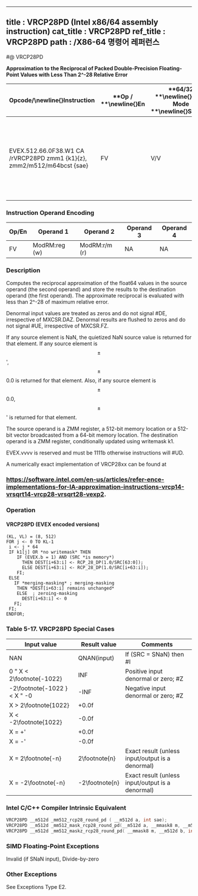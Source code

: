 ----------------------------
title : VRCP28PD (Intel x86/64 assembly instruction)
cat_title : VRCP28PD
ref_title : VRCP28PD
path : /X86-64 명령어 레퍼런스
----------------------------
#@ VRCP28PD

**Approximation to the Reciprocal of Packed Double-Precision Floating-Point Values with Less Than 2^-28 Relative Error**

|**Opcode/**\newline{}**Instruction**|**Op / **\newline{}**En**|**64/32 **\newline{}**bit Mode **\newline{}**Support**|**CPUID **\newline{}**Feature **\newline{}**Flag**|**Description**|
|------------------------------------|-------------------------|------------------------------------------------------|--------------------------------------------------|---------------|
|EVEX.512.66.0F38.W1 CA /rVRCP28PD zmm1 {k1}{z}, zmm2/m512/m64bcst {sae}|FV|V/V|AVX512ER|Computes the approximate reciprocals ( < 2^-28 relative error) of the packed double-precision floating-point values in zmm2/m512/m64bcst and stores the results in zmm1. Under writemask.|
### Instruction Operand Encoding


|Op/En|Operand 1|Operand 2|Operand 3|Operand 4|
|-----|---------|---------|---------|---------|
|FV|ModRM:reg (w)|ModRM:r/m (r)|NA|NA|
### Description


Computes the reciprocal approximation of the float64 values in the source operand (the second operand) and store the results to the destination operand (the first operand). The approximate reciprocal is evaluated with less than 2^-28 of maximum relative error. 

Denormal input values are treated as zeros and do not signal #DE, irrespective of MXCSR.DAZ. Denormal results are flushed to zeros and do not signal #UE, irrespective of MXCSR.FZ.

If any source element is NaN, the quietized NaN source value is returned for that element. If any source element is $$\pm$$' , $$\pm$$0.0 is returned for that element. Also, if any source element is $$\pm$$0.0, $$\pm$$ ' is returned for that element.

The source operand is a ZMM register, a 512-bit memory location or a 512-bit vector broadcasted from a 64-bit memory location. The destination operand is a ZMM register, conditionally updated using writemask k1. 

EVEX.vvvv is reserved and must be 1111b otherwise instructions will #UD.

A numerically exact implementation of VRCP28xx can be found at 

###                              https://software.intel.com/en-us/articles/refer-ence-implementations-for-IA-approximation-instructions-vrcp14-vrsqrt14-vrcp28-vrsqrt28-vexp2.

### Operation
#### VRCP28PD (EVEX encoded versions) 
```info-verb
(KL, VL) = (8, 512)
FOR j <-  0 TO KL-1
 i  <- j * 64
 IF k1[j] OR *no writemask* THEN
    IF (EVEX.b = 1) AND (SRC *is memory*)
      THEN DEST[i+63:i] <-  RCP_28_DP(1.0/SRC[63:0]);
      ELSE DEST[i+63:i]  <- RCP_28_DP(1.0/SRC[i+63:i]);
    FI;
 ELSE 
   IF *merging-masking* ; merging-masking
    THEN *DEST[i+63:i] remains unchanged*
    ELSE  ; zeroing-masking
      DEST[i+63:i]  <- 0
   FI;
 FI;
ENDFOR;
```
### Table 5-17. VRCP28PD Special Cases


|**Input value**|**Result value**|**Comments**|
|---------------|----------------|------------|
|NAN|QNAN(input)|If (SRC = SNaN) then #I|
|0 "  X < 2\footnote{-1022}|INF|Positive input denormal or zero; #Z|
|-2\footnote{-1022 } < X  " -0|-INF|Negative input denormal or zero; #Z|
|X > 2\footnote{1022}|+0.0f||
|X < -2\footnote{1022}|-0.0f||
|X = +' |+0.0f||
|X = -' |-0.0f||
|X = 2\footnote{-n}|2\footnote{n}|Exact result (unless input/output is a denormal)|
|X = -2\footnote{-n}|-2\footnote{n}|Exact result (unless input/output is a denormal)|

### Intel C/C++ Compiler Intrinsic Equivalent

```cpp
VRCP28PD __m512d _mm512_rcp28_round_pd ( __m512d a, int sae);
VRCP28PD __m512d _mm512_mask_rcp28_round_pd(__m512d a, __mmask8 m, __m512d b, int sae);
VRCP28PD __m512d _mm512_maskz_rcp28_round_pd( __mmask8 m, __m512d b, int sae);
```
### SIMD Floating-Point Exceptions


Invalid (if SNaN input), Divide-by-zero

### Other Exceptions


See Exceptions Type E2.


